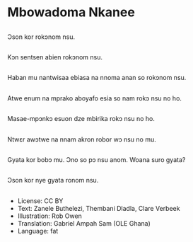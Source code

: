 # Mbowadoma Nkanee

##
Ɔson kor rokɔnom nsu.

##
Kɔn sentsen abien rokɔnom nsu.

##
Haban mu nantwisaa ebiasa na nnoma anan so rokɔnom nsu.

##
Atwe enum na mprako aboyafo esia so nam rokɔ nsu no ho.

##
Masae-mpɔnkɔ esuon dze mbirika rokɔ nsu no ho.

##
Ntwɛr awɔtwe na nnam akron robor wɔ nsu no mu.

##
Gyata kor bobɔ mu. Ɔno so pɔ nsu anom. Woana suro gyata?

##
Ɔson kor nye gyata ronom nsu.

##
* License: CC BY
* Text: Zanele Buthelezi, Thembani Dladla, Clare Verbeek
* Illustration: Rob Owen
* Translation: Gabriel Ampah Sam (OLE Ghana)
* Language: fat
